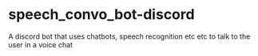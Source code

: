 # speech_convo_bot-discord
A discord bot that uses chatbots, speech recognition etc etc to talk to the user in a voice chat
